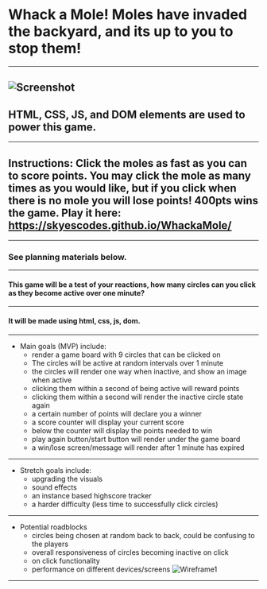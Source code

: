 # Whack a Mole! Moles have invaded the backyard, and its up to you to stop them!
---
![Screenshot](https://imgur.com/Nvx4An3.png)
---
## HTML, CSS, JS, and DOM elements are used to power this game.
---
## Instructions: Click the moles as fast as you can to score points. You may click the mole as many times as you would like, but if you click when there is no mole you will lose points! 400pts wins the game. Play it here: https://skyescodes.github.io/WhackaMole/
---
### See planning materials below.  
---
#### This game will be a test of your reactions, how many circles can you click as they become active over one minute? 
---
#### It will be made using html, css, js, dom.
---
* Main goals (MVP) include:
    - render a game board with 9 circles that can be clicked on
    - The circles will be active at random intervals over 1 minute
    - the circles will render one way when inactive, and show an image when active
    - clicking them within a second of being active will reward points
    - clicking them within a second will render the inactive circle state again
    - a certain number of points will declare you a winner
    - a score counter will display your current score
    - below the counter will display the points needed to win
    - play again button/start button will render under the game board
    - a win/lose screen/message will render after 1 minute has expired
---
* Stretch goals include: 
   - upgrading the visuals
   - sound effects
   - an instance based highscore tracker
   - a harder difficulty (less time to successfully click circles)
---
* Potential roadblocks
    - circles being chosen at random back to back, could be confusing to the players
    - overall responsiveness of circles becoming inactive on click
    - on click functionality 
    - performance on different devices/screens
![Wireframe1](https://imgur.com/rj0qyLD.jpg)
---
